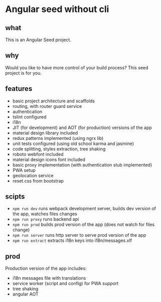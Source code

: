 # Angular seed without cli

## what
This is an Angular Seed project.

## why
Would you like to have more control of your build process? This seed project is for you.

## features
- basic project architecture  and scaffolds 
- routing, with router guard service
- authentication
- tslint configured
- i18n
- JIT (for development) and AOT (for production) versions of the app
- material design library included
- redux patterns implemented (using ngrx lib)
- unit tests configured (using old school karma and jasmine)
- code splitting, styles extraction, tree shaking
- roboto webfont included
- material design icons font included
- basic proxy implementation (with authentication stub implemented)
- PWA setup
- geolocation service
- reset.css from bootstrap

## scipts

- `npm run dev` runs webpack development server, builds dev version of the app, watches files changes
- `npm run proxy` runs backend api
- `npm run prod` builds prod version of the app (does not watch for files change)
- `npm run server` runs http server to serve prod version of the app
- `npm run extract` extracts i18n keys into i18n/messages.xlf

## prod

Production version of the app includes:
- i18n messages file with translations
- service worker (script and config) for PWA support
- tree shaking
- angular AOT
